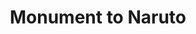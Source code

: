 ---
pid: RS373
title: Monument to Naruto
location_transcription: Floating above city hall
zipcode: '19143'
outside_phl: 
neighborhood: University City
age: '16'
age_range: 13-19
instagram: 
image_file_name: RS_373.jpg
proposal_transcription: |-
  Naruto

  CITY HALL

  *Monument to Naruto
topic: Pop Culture
topic_summary: '0'
type: Sculpture Statue
keywords_other: Naruto, Anime, Seventh Hokage, jinchūriki of the Nine-Tails
credit: 
image_labels: 
twitter: 
facebook: 
permalink: "/monuments/rs373/"
layout: item-page
---
